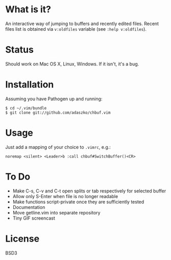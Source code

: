 # What is it?

An interactive way of jumping to buffers and recently edited files.  Recent
files list is obtained via `v:oldfiles` variable (see `:help v:oldfiles`).

# Status

Should work on Mac OS X, Linux, Windows.  If it isn't, it's a bug.

# Installation

Assuming you have Pathogen up and running:

    $ cd ~/.vim/bundle
    $ git clone git://github.com/adaszko/chbuf.vim

# Usage

Just add a mapping of your choice to `.vimrc`, e.g.:

    noremap <silent> <Leader>b :call chbuf#SwitchBuffer()<CR>

# To Do

 * Make C-s, C-v and C-t open splits or tab respectively for selected buffer
 * Allow only S-Enter when file is no longer readable
 * Make functions script-private once they are sufficiently tested
 * Documentation
 * Move getline.vim into separate repository
 * Tiny GIF screencast

# License

BSD3

